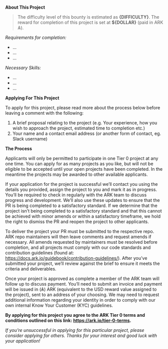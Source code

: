 **About This Project**

> The difficulty level of this bounty is estimated as **{DIFFICULTY}**. The reward for completion of this project is set at **${DOLLAR}** (paid in ARK Ѧ).

_Requirements for completion:_
- ...
- ...
- ...

_Necessary Skills:_
- ...
- ...
- ...

**Applying For This Project**

To apply for this project, please read more about the process below before leaving a comment with the following:

1. A brief proposal relating to the project (e.g. Your experience, how you wish to approach the project, estimated time to completion etc.)
2. Your name and a contact email address (or another form of contact, eg. Slack username)

**The Process**

Applicants will only be permitted to participate in one Tier 0 project at any one time. You can apply for as many projects as you like, but will not be eligible to be accepted until your open projects have been completed. In the meantime the projects may be awarded to other available applicants.

If your application for the project is successful we’ll contact you using the details you provided, assign the project to you and mark it as in progress. You’ll be required to check in regularly with the ARK team to discuss progress and development. We’ll also use these updates to ensure that the PR is being completed to a satisfactory standard. If we determine that the project isn’t being completed to a satisfactory standard and that this cannot be achieved with minor amends or within a satisfactory timeframe, we hold the right to dismiss the PR and reopen the project to other applicants.

To deliver the project your PR must be submitted to the respective repo. ARK repo maintainers will then leave comments and request amends if necessary. All amends requested by maintainers must be resolved before completion, and all projects must comply with our code standards and contribution guidelines (found at: https://docs.ark.io/guidebook/contribution-guidelines/). After you’ve submitted your project, we’ll review against the brief to ensure it meets the criteria and deliverables.

Once your project is approved as complete a member of the ARK team will follow up to discuss payment. You’ll need to submit an invoice and payment will be issued in (Ѧ) ARK (equivalent to the USD reward value assigned to the project), sent to an address of your choosing. We may need to request additional information regarding your identity in order to comply with our own internal Know Your Customer (KYC) guidelines.

**By applying for this project you agree to the ARK Tier 0 terms and conditions outlined on this link: https://ark.io/tier-0-terms.**

_If you’re unsuccessful in applying for this particular project, please consider applying for others. Thanks for your interest and good luck with your application!_
